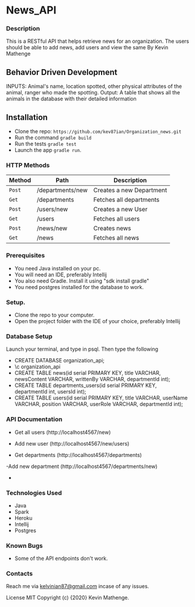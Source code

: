 # News_API

### Description
This is a RESTful API that helps retrieve news for an organization. The users should be able to add news, add users and view the same
By Kevin Mathenge

## Behavior Driven Development
INPUTS: Animal's name, location spotted, other physical attributes of the animal, ranger who made the spotting. Output: A table that shows all the animals in the database with their detailed information

## Installation

* Clone the repo: `https://github.com/kev87ian/Organization_news.git`
* Run the command `gradle build`
* Run the tests `gradle test`
* Launch the app `gradle run`.

### HTTP Methods

| Method | Path                  | Description               |
| ---    | ---                   | ---                       |
| `Post` | /departments/new      | Creates a new Department  |
| `Get`  | /departments          | Fetches all departments   | |
| `Post` | /users/new            | Creates a new User        |
| `Get`  | /users                | Fetches all users         |
| `Post` | /news/new             | Creates news              |
| `Get`  | /news                 | Fetches all news          |

### Prerequisites

- You need Java installed on your pc.
- You will need an IDE, preferably Intellij
- You also need Gradle. Install it using "sdk install gradle"
- You need postgres installed for the database to work.

### Setup.

- Clone the repo to your computer.
- Open the project folder with the IDE of your choice, preferably Intellij

### Database Setup
Launch your terminal, and type in psql. Then type the following

   - CREATE DATABASE organization_api;
   - \c organization_api
   - CREATE TABLE news(id serial PRIMARY KEY, title VARCHAR, newsContent VARCHAR, writtenBy VARCHAR, departmentId int);
   - CREATE TABLE departments_users(id serial PRIMARY KEY, departmentId int, usersId int);
   - CREATE TABLE users(id serial PRIMARY KEY, title VARCHAR, userName VARCHAR, position VARCHAR, userRole VARCHAR, departmentId int);
   
### API Documentation
- Get all users 
   (http://localhost4567/new)

- Add new user
   (http://localhost4567/new/users)
   
 - Get departments
   (http://localhost4567/departments)
 
 -Add new department
 (http://localhost4567/departments/new)

   
 - 
### Technologies Used
* Java
* Spark
* Heroku
* Intellij 
* Postgres  
 
 ### Known Bugs
 - Some of the API endpoints don't work.
### Contacts
Reach me via kelvinian87@gmail.com incase of any issues.

License
MIT Copyright (c) {2020} Kevin Mathenge.
